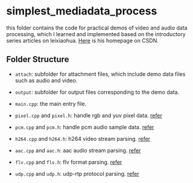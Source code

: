 # simplest_mediadata_process

this folder contains the code for practical demos of video and audio data processing, which I learned and implemented based on the introductory series articles on leixiaohua. [Here](https://blog.csdn.net/leixiaohua1020/) is his homepage on CSDN.

## Folder Structure

  - `attach`: subfolder for attachment files, which include demo data files such as audio and video.
  
  - `output`: subfolder for output files corresponding to the demo data.
  
  - `main.cpp`: the main entry file.
  
  - `pixel.cpp` and `pixel.h`: handle rgb and yuv pixel data. [refer](http://blog.csdn.net/leixiaohua1020/article/details/50534150)

  - `pcm.cpp` and `pcm.h`: handle pcm audio sample data. [refer](http://blog.csdn.net/leixiaohua1020/article/details/50534316)
  
  - `h264.cpp` and `h264.h`: h264 video stream parsing. [refer](http://blog.csdn.net/leixiaohua1020/article/details/50534369)
  
  - `aac.cpp` and `aac.h`: aac audio stream parsing. [refer](http://blog.csdn.net/leixiaohua1020/article/details/50535042)
  
  - `flv.cpp` and `flv.h`: flv format parsing. [refer](http://blog.csdn.net/leixiaohua1020/article/details/50535082)
  
  - `udp.cpp` and `udp.h`: udp-rtp protocol parsing. [refer](http://blog.csdn.net/leixiaohua1020/article/details/50535230)
